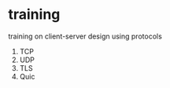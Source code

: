 # training
training on client-server design using protocols <br/>
1. TCP <br/>
2. UDP <br/>
3. TLS <br/>
4. Quic <br/>
